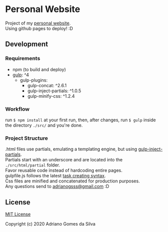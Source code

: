 # Personal Website

Project of my [personal website](11808s8.github.io).<br>
Using github pages to deploy! :D

## Development 
### Requirements
* npm
    (to build and deploy)
* [gulp](https://github.com/gulpjs/gulp): ^4
    * gulp-plugins:
        * gulp-concat: ^2.6.1
        * gulp-inject-partials: ^1.0.5
        * gulp-minify-css: ^1.2.4
### Workflow
run `$ npm install` at your first run, then, after changes, run `$ gulp` inside the directory `./src/` and you're done.

### Project Structure

.html files use partials, emulating a templating engine, but using [gulp-inject-partials](https://github.com/meeroslav/gulp-inject-partials). <br>Partials start with an underscore and are located into the `./src/html/partial` folder. <br>Favor reusable code instead of hardcoding entire pages.
<br>
gulpfile.js follows the latest [task creating syntax](https://gulpjs.com/docs/en/getting-started/creating-tasks).
<br>
Css files are minified and concatenated for production purposes.
<br>
Any questions send to adrianogsss@gmail.com  :D

## License
[MIT License](https://github.com/11808s8/11808s8.github.io/blob/master/LICENSE)

Copyright (c) 2020 Adriano Gomes da Silva